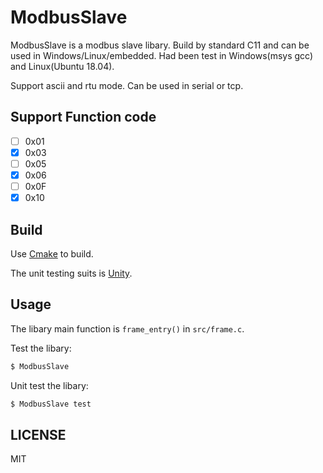 # ModbusSlave

ModbusSlave is a modbus slave libary. Build by standard C11 and can be used in Windows/Linux/embedded. Had been test in Windows(msys gcc) and Linux(Ubuntu 18.04).

Support ascii and rtu mode. Can be used in serial or tcp.

## Support Function code

- [ ] 0x01
- [x] 0x03
- [ ] 0x05
- [x] 0x06
- [ ] 0x0F
- [x] 0x10

## Build

Use [Cmake](https://github.com/Kitware/CMake) to build.

The unit testing suits is [Unity](https://github.com/ThrowTheSwitch/Unity).

## Usage

The libary main function is `frame_entry()` in `src/frame.c`.

Test the libary:

```bash
$ ModbusSlave
```

Unit test the libary:

```bash
$ ModbusSlave test
```

## LICENSE

MIT
